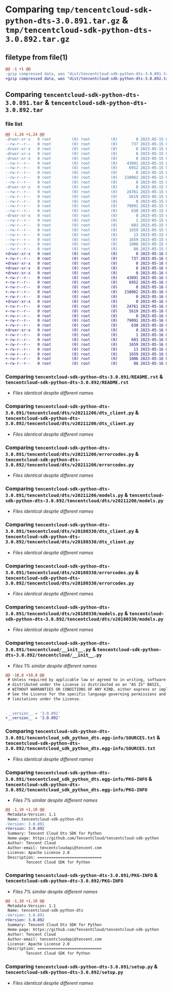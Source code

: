 # Comparing `tmp/tencentcloud-sdk-python-dts-3.0.891.tar.gz` & `tmp/tencentcloud-sdk-python-dts-3.0.892.tar.gz`

## filetype from file(1)

```diff
@@ -1 +1 @@
-gzip compressed data, was "dist/tencentcloud-sdk-python-dts-3.0.891.tar", last modified: Mon May 15 03:23:44 2023, max compression
+gzip compressed data, was "dist/tencentcloud-sdk-python-dts-3.0.892.tar", last modified: Tue May 16 00:35:38 2023, max compression
```

## Comparing `tencentcloud-sdk-python-dts-3.0.891.tar` & `tencentcloud-sdk-python-dts-3.0.892.tar`

### file list

```diff
@@ -1,24 +1,24 @@
-drwxr-xr-x   0 root         (0) root         (0)        0 2023-05-15 03:23:44.000000 tencentcloud-sdk-python-dts-3.0.891/
--rw-r--r--   0 root         (0) root         (0)      737 2023-05-15 03:23:44.000000 tencentcloud-sdk-python-dts-3.0.891/README.rst
-drwxr-xr-x   0 root         (0) root         (0)        0 2023-05-15 03:23:44.000000 tencentcloud-sdk-python-dts-3.0.891/tencentcloud/
-drwxr-xr-x   0 root         (0) root         (0)        0 2023-05-15 03:23:44.000000 tencentcloud-sdk-python-dts-3.0.891/tencentcloud/dts/
-drwxr-xr-x   0 root         (0) root         (0)        0 2023-05-15 03:23:44.000000 tencentcloud-sdk-python-dts-3.0.891/tencentcloud/dts/v20211206/
--rw-r--r--   0 root         (0) root         (0)    43091 2023-05-15 03:23:44.000000 tencentcloud-sdk-python-dts-3.0.891/tencentcloud/dts/v20211206/dts_client.py
--rw-r--r--   0 root         (0) root         (0)     6952 2023-05-15 03:23:44.000000 tencentcloud-sdk-python-dts-3.0.891/tencentcloud/dts/v20211206/errorcodes.py
--rw-r--r--   0 root         (0) root         (0)        0 2023-05-15 03:23:44.000000 tencentcloud-sdk-python-dts-3.0.891/tencentcloud/dts/v20211206/__init__.py
--rw-r--r--   0 root         (0) root         (0)   210062 2023-05-15 03:23:44.000000 tencentcloud-sdk-python-dts-3.0.891/tencentcloud/dts/v20211206/models.py
--rw-r--r--   0 root         (0) root         (0)        0 2023-05-15 03:23:44.000000 tencentcloud-sdk-python-dts-3.0.891/tencentcloud/dts/__init__.py
-drwxr-xr-x   0 root         (0) root         (0)        0 2023-05-15 03:23:44.000000 tencentcloud-sdk-python-dts-3.0.891/tencentcloud/dts/v20180330/
--rw-r--r--   0 root         (0) root         (0)    24761 2023-05-15 03:23:44.000000 tencentcloud-sdk-python-dts-3.0.891/tencentcloud/dts/v20180330/dts_client.py
--rw-r--r--   0 root         (0) root         (0)     5619 2023-05-15 03:23:44.000000 tencentcloud-sdk-python-dts-3.0.891/tencentcloud/dts/v20180330/errorcodes.py
--rw-r--r--   0 root         (0) root         (0)        0 2023-05-15 03:23:44.000000 tencentcloud-sdk-python-dts-3.0.891/tencentcloud/dts/v20180330/__init__.py
--rw-r--r--   0 root         (0) root         (0)    79091 2023-05-15 03:23:44.000000 tencentcloud-sdk-python-dts-3.0.891/tencentcloud/dts/v20180330/models.py
--rw-r--r--   0 root         (0) root         (0)      630 2023-05-15 03:23:44.000000 tencentcloud-sdk-python-dts-3.0.891/tencentcloud/__init__.py
-drwxr-xr-x   0 root         (0) root         (0)        0 2023-05-15 03:23:44.000000 tencentcloud-sdk-python-dts-3.0.891/tencentcloud_sdk_python_dts.egg-info/
--rw-r--r--   0 root         (0) root         (0)        1 2023-05-15 03:23:44.000000 tencentcloud-sdk-python-dts-3.0.891/tencentcloud_sdk_python_dts.egg-info/dependency_links.txt
--rw-r--r--   0 root         (0) root         (0)      603 2023-05-15 03:23:44.000000 tencentcloud-sdk-python-dts-3.0.891/tencentcloud_sdk_python_dts.egg-info/SOURCES.txt
--rw-r--r--   0 root         (0) root         (0)     1659 2023-05-15 03:23:44.000000 tencentcloud-sdk-python-dts-3.0.891/tencentcloud_sdk_python_dts.egg-info/PKG-INFO
--rw-r--r--   0 root         (0) root         (0)       13 2023-05-15 03:23:44.000000 tencentcloud-sdk-python-dts-3.0.891/tencentcloud_sdk_python_dts.egg-info/top_level.txt
--rw-r--r--   0 root         (0) root         (0)     1659 2023-05-15 03:23:44.000000 tencentcloud-sdk-python-dts-3.0.891/PKG-INFO
--rw-r--r--   0 root         (0) root         (0)     1006 2023-05-15 03:23:44.000000 tencentcloud-sdk-python-dts-3.0.891/setup.py
--rw-r--r--   0 root         (0) root         (0)       88 2023-05-15 03:23:44.000000 tencentcloud-sdk-python-dts-3.0.891/setup.cfg
+drwxr-xr-x   0 root         (0) root         (0)        0 2023-05-16 00:35:38.000000 tencentcloud-sdk-python-dts-3.0.892/
+-rw-r--r--   0 root         (0) root         (0)      737 2023-05-16 00:35:38.000000 tencentcloud-sdk-python-dts-3.0.892/README.rst
+drwxr-xr-x   0 root         (0) root         (0)        0 2023-05-16 00:35:38.000000 tencentcloud-sdk-python-dts-3.0.892/tencentcloud/
+drwxr-xr-x   0 root         (0) root         (0)        0 2023-05-16 00:35:38.000000 tencentcloud-sdk-python-dts-3.0.892/tencentcloud/dts/
+drwxr-xr-x   0 root         (0) root         (0)        0 2023-05-16 00:35:38.000000 tencentcloud-sdk-python-dts-3.0.892/tencentcloud/dts/v20211206/
+-rw-r--r--   0 root         (0) root         (0)    43091 2023-05-16 00:35:38.000000 tencentcloud-sdk-python-dts-3.0.892/tencentcloud/dts/v20211206/dts_client.py
+-rw-r--r--   0 root         (0) root         (0)     6952 2023-05-16 00:35:38.000000 tencentcloud-sdk-python-dts-3.0.892/tencentcloud/dts/v20211206/errorcodes.py
+-rw-r--r--   0 root         (0) root         (0)        0 2023-05-16 00:35:38.000000 tencentcloud-sdk-python-dts-3.0.892/tencentcloud/dts/v20211206/__init__.py
+-rw-r--r--   0 root         (0) root         (0)   210062 2023-05-16 00:35:38.000000 tencentcloud-sdk-python-dts-3.0.892/tencentcloud/dts/v20211206/models.py
+-rw-r--r--   0 root         (0) root         (0)        0 2023-05-16 00:35:38.000000 tencentcloud-sdk-python-dts-3.0.892/tencentcloud/dts/__init__.py
+drwxr-xr-x   0 root         (0) root         (0)        0 2023-05-16 00:35:38.000000 tencentcloud-sdk-python-dts-3.0.892/tencentcloud/dts/v20180330/
+-rw-r--r--   0 root         (0) root         (0)    24761 2023-05-16 00:35:38.000000 tencentcloud-sdk-python-dts-3.0.892/tencentcloud/dts/v20180330/dts_client.py
+-rw-r--r--   0 root         (0) root         (0)     5619 2023-05-16 00:35:38.000000 tencentcloud-sdk-python-dts-3.0.892/tencentcloud/dts/v20180330/errorcodes.py
+-rw-r--r--   0 root         (0) root         (0)        0 2023-05-16 00:35:38.000000 tencentcloud-sdk-python-dts-3.0.892/tencentcloud/dts/v20180330/__init__.py
+-rw-r--r--   0 root         (0) root         (0)    79091 2023-05-16 00:35:38.000000 tencentcloud-sdk-python-dts-3.0.892/tencentcloud/dts/v20180330/models.py
+-rw-r--r--   0 root         (0) root         (0)      630 2023-05-16 00:35:38.000000 tencentcloud-sdk-python-dts-3.0.892/tencentcloud/__init__.py
+drwxr-xr-x   0 root         (0) root         (0)        0 2023-05-16 00:35:38.000000 tencentcloud-sdk-python-dts-3.0.892/tencentcloud_sdk_python_dts.egg-info/
+-rw-r--r--   0 root         (0) root         (0)        1 2023-05-16 00:35:38.000000 tencentcloud-sdk-python-dts-3.0.892/tencentcloud_sdk_python_dts.egg-info/dependency_links.txt
+-rw-r--r--   0 root         (0) root         (0)      603 2023-05-16 00:35:38.000000 tencentcloud-sdk-python-dts-3.0.892/tencentcloud_sdk_python_dts.egg-info/SOURCES.txt
+-rw-r--r--   0 root         (0) root         (0)     1659 2023-05-16 00:35:38.000000 tencentcloud-sdk-python-dts-3.0.892/tencentcloud_sdk_python_dts.egg-info/PKG-INFO
+-rw-r--r--   0 root         (0) root         (0)       13 2023-05-16 00:35:38.000000 tencentcloud-sdk-python-dts-3.0.892/tencentcloud_sdk_python_dts.egg-info/top_level.txt
+-rw-r--r--   0 root         (0) root         (0)     1659 2023-05-16 00:35:38.000000 tencentcloud-sdk-python-dts-3.0.892/PKG-INFO
+-rw-r--r--   0 root         (0) root         (0)     1006 2023-05-16 00:35:38.000000 tencentcloud-sdk-python-dts-3.0.892/setup.py
+-rw-r--r--   0 root         (0) root         (0)       88 2023-05-16 00:35:38.000000 tencentcloud-sdk-python-dts-3.0.892/setup.cfg
```

### Comparing `tencentcloud-sdk-python-dts-3.0.891/README.rst` & `tencentcloud-sdk-python-dts-3.0.892/README.rst`

 * *Files identical despite different names*

### Comparing `tencentcloud-sdk-python-dts-3.0.891/tencentcloud/dts/v20211206/dts_client.py` & `tencentcloud-sdk-python-dts-3.0.892/tencentcloud/dts/v20211206/dts_client.py`

 * *Files identical despite different names*

### Comparing `tencentcloud-sdk-python-dts-3.0.891/tencentcloud/dts/v20211206/errorcodes.py` & `tencentcloud-sdk-python-dts-3.0.892/tencentcloud/dts/v20211206/errorcodes.py`

 * *Files identical despite different names*

### Comparing `tencentcloud-sdk-python-dts-3.0.891/tencentcloud/dts/v20211206/models.py` & `tencentcloud-sdk-python-dts-3.0.892/tencentcloud/dts/v20211206/models.py`

 * *Files identical despite different names*

### Comparing `tencentcloud-sdk-python-dts-3.0.891/tencentcloud/dts/v20180330/dts_client.py` & `tencentcloud-sdk-python-dts-3.0.892/tencentcloud/dts/v20180330/dts_client.py`

 * *Files identical despite different names*

### Comparing `tencentcloud-sdk-python-dts-3.0.891/tencentcloud/dts/v20180330/errorcodes.py` & `tencentcloud-sdk-python-dts-3.0.892/tencentcloud/dts/v20180330/errorcodes.py`

 * *Files identical despite different names*

### Comparing `tencentcloud-sdk-python-dts-3.0.891/tencentcloud/dts/v20180330/models.py` & `tencentcloud-sdk-python-dts-3.0.892/tencentcloud/dts/v20180330/models.py`

 * *Files identical despite different names*

### Comparing `tencentcloud-sdk-python-dts-3.0.891/tencentcloud/__init__.py` & `tencentcloud-sdk-python-dts-3.0.892/tencentcloud/__init__.py`

 * *Files 1% similar despite different names*

```diff
@@ -10,8 +10,8 @@
 # Unless required by applicable law or agreed to in writing, software
 # distributed under the License is distributed on an "AS IS" BASIS,
 # WITHOUT WARRANTIES OR CONDITIONS OF ANY KIND, either express or implied.
 # See the License for the specific language governing permissions and
 # limitations under the License.
 
 
-__version__ = '3.0.891'
+__version__ = '3.0.892'
```

### Comparing `tencentcloud-sdk-python-dts-3.0.891/tencentcloud_sdk_python_dts.egg-info/SOURCES.txt` & `tencentcloud-sdk-python-dts-3.0.892/tencentcloud_sdk_python_dts.egg-info/SOURCES.txt`

 * *Files identical despite different names*

### Comparing `tencentcloud-sdk-python-dts-3.0.891/tencentcloud_sdk_python_dts.egg-info/PKG-INFO` & `tencentcloud-sdk-python-dts-3.0.892/tencentcloud_sdk_python_dts.egg-info/PKG-INFO`

 * *Files 7% similar despite different names*

```diff
@@ -1,10 +1,10 @@
 Metadata-Version: 1.1
 Name: tencentcloud-sdk-python-dts
-Version: 3.0.891
+Version: 3.0.892
 Summary: Tencent Cloud Dts SDK for Python
 Home-page: https://github.com/TencentCloud/tencentcloud-sdk-python
 Author: Tencent Cloud
 Author-email: tencentcloudapi@tencent.com
 License: Apache License 2.0
 Description: ============================
         Tencent Cloud SDK for Python
```

### Comparing `tencentcloud-sdk-python-dts-3.0.891/PKG-INFO` & `tencentcloud-sdk-python-dts-3.0.892/PKG-INFO`

 * *Files 7% similar despite different names*

```diff
@@ -1,10 +1,10 @@
 Metadata-Version: 1.1
 Name: tencentcloud-sdk-python-dts
-Version: 3.0.891
+Version: 3.0.892
 Summary: Tencent Cloud Dts SDK for Python
 Home-page: https://github.com/TencentCloud/tencentcloud-sdk-python
 Author: Tencent Cloud
 Author-email: tencentcloudapi@tencent.com
 License: Apache License 2.0
 Description: ============================
         Tencent Cloud SDK for Python
```

### Comparing `tencentcloud-sdk-python-dts-3.0.891/setup.py` & `tencentcloud-sdk-python-dts-3.0.892/setup.py`

 * *Files identical despite different names*

